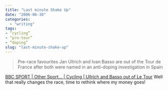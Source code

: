 ```yaml
---
title: "Last minute Shake Up"
date: "2006-06-30"
categories: 
  - "writing"
tags:
- “cycling”
- “pro-tour”
- “doping”
slug: "last-minute-shake-up"
---
```


> Pre-race favourites Jan Ullrich and Ivan Basso are out of the Tour de France after both were named in an anti-doping investigation in Spain

[BBC SPORT | Other Sport… | Cycling | Ullrich and Basso out of Le Tour][1] Well that really changes the race, time to rethink where my money goes!

[1]:	https://news.bbc.co.uk/sport1/hi/other_sports/cycling/5132320.stm